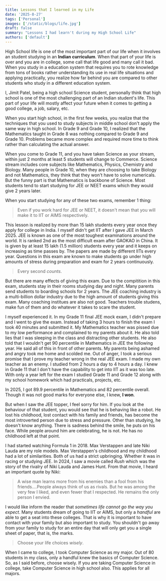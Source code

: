 ```yaml
---
title: Lessons that I learned in my Life
date: '2025-8-27'
tags: ['Personal']
images: ['/static/blogs/life.jpg']
draft: false
summary: "Lessons I had learn't during my High School Life"
authors: ['default']
---
```


High School life is one of the most important part of our life when it involves an student studying in an **Indian curriculum**. When that part of your life is over and you are in college, some call that life good and many call it bad. When you study in a education system that requires you to rote knowledge from tons of books rather understanding its use in real life situations and applying practically, you realize how far behind you are compared to other students who study in a different education system.

I, Jimit Patel, being a high school Science student, personally think that high school is one of the most challenging part of an Indian student's life. This part of your life will mostly affect your future when it comes to getting a good college, a job, salary, etc.

When you start high school, in the first few weeks, you realize that the techniques that you used to study subjects in middle school don't apply the same way in high school. In Grade 9 and Grade 10, I realized that the Mathematics taught in Grade 8 was nothing compared to Grade 9 and Grade 10. Problems became more complex and required more time to think rather than calculating the actual answer.

When you come to Grade 11, and you have taken Science as your stream, within just 2 months at least 5 students will change to Commerce. Science stream includes core subjects like Mathematics, Physics, Chemistry and Biology. Many people in Grade 10, when they are choosing to take Biology and not Mathematics, they think that they won't have to solve numericals. But the funny part is that Mathematics is backbone of Science. Most students tend to start studying for JEE or NEET exams which they would give 2 years later.

When you start studying for any of these two exams, remember 1 thing:

> Even if you work hard for JEE or NEET, it doesn't mean that you will make it to IIT or AIMS respectively.

This lesson is realized by more than 15 lakh students every year once they apply for college in India. I myself didn't get IIT after I gave JEE in March 2025. JEE is known as one of the most toughest examinations around the world. It is ranked 2nd as the most difficult exam after GAOKAO in China. It is given by at least 15 lakh (1.5 million) students every year and it keeps on increasing as time passes by. The papers are made by different IITs every year. Questions in this exam are known to make students go under high amounts of stress during preparation and exam for 2 years continuously.

> Every second *counts*.

But there are many effects of giving this exam. Due to the compitition in this exam, students stay in their rooms studying day and night. Many parents send students to boarding schools for 2 years. The JEE coaching industry is a multi-billion dollar industry due to the high amount of students giving this exam. Many coaching institues are also not good. Teachers trouble studens, make fun of them and do whatever it takes to scare the student.

I myself experienced it. In my Grade 11 final JEE mock exam, I didn't prepare and I went to give the exam. Instead of taking 3 hours to finish the exam I took 40 minutes and submitted it. My Mathematics teacher was pissed due to my low performance and complained to my parents about it. He also told lies that I was sleeping in the class and distracting other students. He also told that I wouldn't get 90 percentile in Mathematics in JEE the following year. He said all of this in front of other parents. My parents being ashamed and angry took me home and scolded me. Out of anger, I took a serious promise that I prove my teacher wrong in the real JEE exam. I made my own teacher as an enemy. I studied from 2 hours a day to 4 hours a day. I knew in Grade 11 that I don't have the capability to get into IIT as it was too late. With only a year left for the exam I studied Grade 11 and Grade 12 along with my school homework which had practicals, projects, etc. 

In 2025, I got 89.9 percentile in Mathematics and 82 percentile overall. Though it was not good marks for everyone else, I knew, **I won**.

But when I saw the JEE topper, I feel sorry for him. If you look at the behaviour of that student, you would see that he is behaving like a robot. He lost his childhood, lost contact with his family and friends, has become the most introverted person due to stress and pressure. Other than studying, he doesn't know anything. There is sadness behind the smile, he puts on his face. While people around him are celebrating, he is not. He has no childhood left at that point.

I had started watching Formula 1 in 2018. Max Verstappen and late Niki Lauda are my role models. Max Verstappen's childhood and my childhood had a lot of similarities. Both of us had a strict upbringing. Whether it was in racing or studying JEE. In 2024, I saw a movie called *Rush* which was the story of the rivalry of Niki Lauda and James Hunt. From that movie, I heard an important quote by Niki:

> A wise man learns more from his enemies than a fool from his friends....People always think of us as rivals. But he was among the very few I liked, and even fewer that I respected. He remains the only person I envied.

I would like inform the reader that *sometimes life cannot go the way you expect*. Many students dream of going to IIT or AIMS, but only a *handful* are able to get a seat into these colleges. That is why it is important to have contact with your family but also important to study. You shouldn't go away from your family to study for an entire day that will only get you a single sheet of paper, that is, the marks.

> Choose your life choices *wisely*.

When I came to college, I took Computer Science as my major. Out of 80 students in my class, only a handful knew the basics of Computer Science. So, as I said before, choose wisely. If you are taking Computer Science in college, take Computer Science in high school also. This applies for all majors.